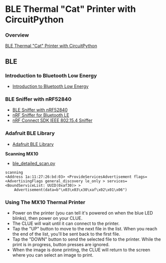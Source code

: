 # BLE Thermal "Cat" Printer with CircuitPython

### Overview
[BLE Thermal "Cat" Printer with CircuitPython](https://learn.adafruit.com/ble-thermal-cat-printer-with-circuitpython)

## BLE

### Introduction to Bluetooth Low Energy
 * [Introduction to Bluetooth Low Energy](https://learn.adafruit.com/introduction-to-bluetooth-low-energy)

### BLE Sniffer with nRF52840
 * [BLE Sniffer with nRF52840](https://learn.adafruit.com/ble-sniffer-with-nrf52840)
 * [nRF Sniffer for Bluetooth LE](https://infocenter.nordicsemi.com/index.jsp?topic=%2Fug_sniffer_ble%2FUG%2Fsniffer_ble%2Finspecting_data.html)
 * [nRF Connect SDK IEEE 802.15.4 Sniffer](https://docs.nordicsemi.com/bundle/ncs-latest/page/nrf/samples/peripheral/802154_sniffer/README.html#building_and_running)

### Adafruit BLE Library
 * [Adafruit BLE Library](https://docs.circuitpython.org/projects/ble/en/latest/api.html)

**Scanning MX10**
 * [ble_detailed_scan.py](https://github.com/adafruit/Adafruit_CircuitPython_BLE/blob/main/examples/ble_detailed_scan.py)
```
scanning
<Address 1a:11:27:26:bd:03> <ProvideServicesAdvertisement flags=<AdvertisingFlags general_discovery le_only > services=<BoundServiceList: UUID(0xaf30)> >
	Advertisement(data=b"\x03\x03\x30\xaf\x02\x01\x06")
```

### Using The MX10 Thermal Printer

* Power on the printer (you can tell it's powered on when the blue LED blinks), then power on your CLUE.
* The CLUE will wait until it can connect to the printer.
* Tap the "UP" button to move to the next file in the list. When you reach the end of the list, you'll be sent back to the first file.
* Tap the "DOWN" button to send the selected file to the printer. While the print is in progress, button presses are ignored.
* When the image is done printing, the CLUE will return to the screen where you can select an image to print.
